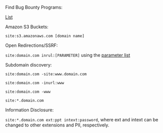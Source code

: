 Find Bug Bounty Programs:

[List](https://github.com/sushiwushi/bug-bounty-dorks/blob/master/dorks.txt)

Amazon S3 Buckets:

`site:s3.amazonaws.com [domain name]`

Open Redirections/SSRF:

`site:domain.com inrul:[PARAMETER]` using the [parameter list](https://github.com/victoni/Bug-Bounty-Scripts/blob/master/open_redirection_parameters.txt)

Subdomain discovery:

`site:domain.com -site:www.domain.com`

`site:domain.com -inurl:www`

`site:domain.com -www`

`site:*.domain.com`

Information Disclosure:

`site:*.domain.com ext:ppt intext:password`, where ext and intext can be changed to other extensions and PII, respectively.